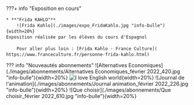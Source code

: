 ???+ info "Exposition en cours"
    
    * **"Frida KAHLO"**  
        ![Frida Kahlo](./images/expo_FridaKahlo.jpg "info-bulle"){width=20%}
	Exposition réalisée par les élèves du cours d'Espagnol
		
        Pour aller plus loin : [Frida Kahlo - France Culture]( https://www.franceculture.fr/personne-frida-kahlo.html)
   

??? info "Nouveautés abonnements"
        ![Alternatives Economiques](./images/abonnements/Alternatives Economiques_février 2022_420.jpg "info-bulle"){width=20%}
	![I love English world](./images/abonnements/IloveEnglishWorld_février-2022.jpg "info-bulle"){width=20%}
	![Journal de l'animation](./images/abonnements/Journal animation_février 2022_226.jpg "info-bulle"){width=20%}
	![Que choisir](./images/abonnements/Que choisir_février 2022_610.jpg "info-bulle"){width=20%}
	





